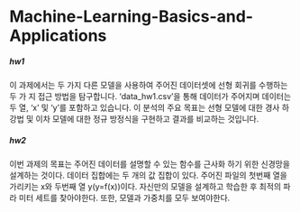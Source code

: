 # Machine-Learning-Basics-and-Applications
##### hw1
이 과제에서는 두 가지 다른 모델을 사용하여 주어진 데이터셋에 선형 회귀를 수행하는 두 가 지 접근 방법을 탐구합니다. ‘data_hw1.csv’을 통해 데이터가 주어지며 데이터는 두 열, ‘x’ 및 ‘y’를 포함하고 있습니다. 이 분석의 주요 목표는 선형 모델에 대한 경사 하강법 및 이차 모델에 대한 정규 방정식을 구현하고 결과를 비교하는 것입니다.
##### hw2
이번 과제의 목표는 주어진 데이터를 설명할 수 있는 함수를 근사화 하기 위한 신경망을 설계하는 것이다. 데이터 집합에는 두 개의 값 집합이 있다. 주어진 파일의 첫번째 열을 가리키는 x와 두번째 열 y(y=f(x))이다. 자신만의 모델을 설계하고 학습한 후 최적의 파라 미터 세트를 찾아야한다. 또한, 모델과 가중치를 모두 보여야한다.
